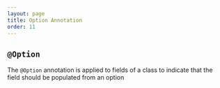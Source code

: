 ```yaml
---
layout: page
title: Option Annotation
order: 11
---
```


## `@Option`

The `@Option` annotation is applied to fields of a class to indicate that the field should be populated from an option